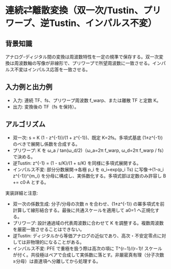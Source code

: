 # 連続⇄離散変換（双一次/Tustin、プリワープ、逆Tustin、インパルス不変）

## 背景知識
アナログ-ディジタル間の変換は周波数特性を一定の規準で保存する。双一次変換は周波数軸の写像が非線形で、プリワープで所望周波数に一致させる。インパルス不変はインパルス応答を一致させる。

## 入力例と出力例
- 入力: 連続 TF、fs、プリワープ周波数 f_warp、または離散 TF と定数 K。
- 出力: 変換後の TF（fs を保持）。

## アルゴリズム
- 双一次: s = K (1 - z^{-1})/(1 + z^{-1})、既定 K=2fs。多項式基底 (1±z^{-1}) のべきで展開し係数を合成する。
- プリワープ: K を ω_a / tan(ω_d/2)（ω_a=2π f_warp, ω_d=2π f_warp / fs）で決める。
- 逆Tustin: z^{-1} = (1 - s/K)/(1 + s/K) を同様に多項式展開する。
- インパルス不変: 部分分数展開→各極 p_i を α_i=exp(p_i Ts) に写像→(1-α_i z^{-1})^{m_i} を分母に構成し、実係数化する。多項式部は定数のみ許容し B += c0·A とする。

実装詳細と注意:
- 双一次の係数生成: 分子/分母の次数 n を合わせ、(1±z^{-1}) の冪多項式を前計算して線形結合する。最後に共通スケールを適用して a0=1 へ正規化する。
- プリワープ: 設計通過域の代表周波数に合わせて K を調整する。複数周波数を厳密一致させることはできない。
- 逆Tustin: ディジタルから等価アナログの近似であり、高次・不安定零点に対しては非物理的になることがある。
- インパルス不変: PFE で重極を扱う際は高次の項に T^{r−1}/(r−1)! スケールが付く。共役極はペアで合成して実係数に落とす。非厳密真有理（分子次数≥分母）は直達項へ分離してから処理する。

